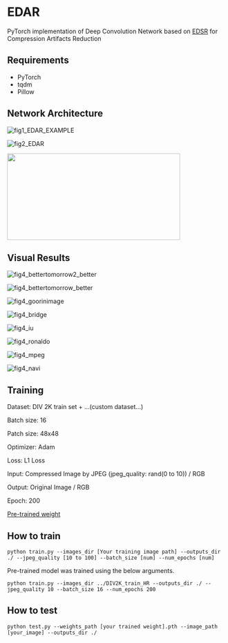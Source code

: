 # EDAR
PyTorch implementation of Deep Convolution Network based on [EDSR](https://arxiv.org/abs/1707.02921) for Compression Artifacts Reduction 

## Requirements
- PyTorch
- tqdm
- Pillow

## Network Architecture

![fig1_EDAR_EXAMPLE](https://user-images.githubusercontent.com/35001605/55232723-b7310e80-5269-11e9-8d28-9d3268f6170f.png)

![fig2_EDAR](https://user-images.githubusercontent.com/35001605/55075467-65a44a80-50d6-11e9-9d4c-3a40944d79b3.png)

<img src="https://user-images.githubusercontent.com/35001605/55075829-49ed7400-50d7-11e9-8179-ebabded17437.png" width="400" height="200" />

## Visual Results

![fig4_bettertomorrow2_better](https://user-images.githubusercontent.com/35001605/55233222-3ffc7a00-526b-11e9-89e2-7d06af04dc54.png)

![fig4_bettertomorrow_better](https://user-images.githubusercontent.com/35001605/55233220-3d9a2000-526b-11e9-8220-e2801fe43257.png)

![fig4_goorinimage](https://user-images.githubusercontent.com/35001605/55236478-5e667380-5273-11e9-93f2-553399efdefb.png)

![fig4_bridge](https://user-images.githubusercontent.com/35001605/55236523-79d17e80-5273-11e9-8ab3-4292460e2d5b.png)

![fig4_iu](https://user-images.githubusercontent.com/35001605/55232466-032f8380-5269-11e9-904d-af1dafa6075e.png)

![fig4_ronaldo](https://user-images.githubusercontent.com/35001605/55232475-088cce00-5269-11e9-8c52-c0184140c764.png)

![fig4_mpeg](https://user-images.githubusercontent.com/35001605/55234087-a5ea0100-526d-11e9-9519-3b766ad9dde5.png)

![fig4_navi](https://user-images.githubusercontent.com/35001605/55057501-b69f4900-50ac-11e9-8e5a-f810feb63034.png)



## Training

Dataset: DIV 2K train set + ...(custom dataset...)

Batch size: 16

Patch size: 48x48

Optimizer: Adam

Loss: L1 Loss

Input: Compressed Image by JPEG (jpeg_quality: rand(0 to 10)) / RGB

Output: Original Image / RGB

Epoch: 200

[Pre-trained weight](https://drive.google.com/open?id=1p8yzQIWPPtS6DoVOSCggTvN5_OoK5fVH)

## How to train

```
python train.py --images_dir [Your training image path] --outputs_dir ./ --jpeg_quality [10 to 100] --batch_size [num] --num_epochs [num]
```

Pre-trained model was trained using the below arguments.
```
python train.py --images_dir ../DIV2K_train_HR --outputs_dir ./ --jpeg_quality 10 --batch_size 16 --num_epochs 200
```

## How to test

```
python test.py --weights_path [your trained weight].pth --image_path [your_image] --outputs_dir ./
```
